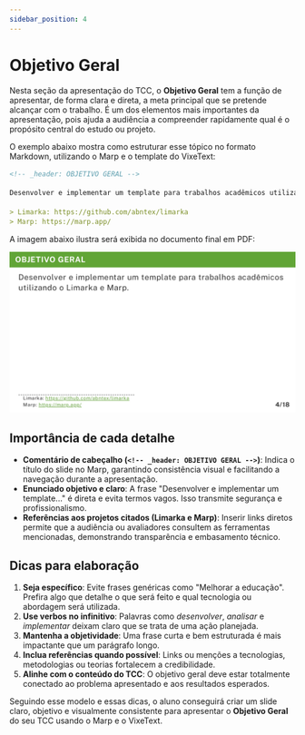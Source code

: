 ```yaml
---
sidebar_position: 4
---
```


# Objetivo Geral

Nesta seção da apresentação do TCC, o **Objetivo Geral** tem a função de apresentar, de forma clara e direta, a meta principal que se pretende alcançar com o trabalho. É um dos elementos mais importantes da apresentação, pois ajuda a audiência a compreender rapidamente qual é o propósito central do estudo ou projeto.

O exemplo abaixo mostra como estruturar esse tópico no formato Markdown, utilizando o Marp e o template do VixeText:

```md
<!-- _header: OBJETIVO GERAL -->

Desenvolver e implementar um template para trabalhos acadêmicos utilizando o Limarka e Marp.

> Limarka: https://github.com/abntex/limarka
> Marp: https://marp.app/
```

A imagem abaixo ilustra será exibida no documento final em PDF:

![Exemplo de figura no PDF](../assets/img/exemplo-slide-objetivo-geral.jpg)

## Importância de cada detalhe

* **Comentário de cabeçalho (`<!-- _header: OBJETIVO GERAL -->`)**: Indica o título do slide no Marp, garantindo consistência visual e facilitando a navegação durante a apresentação.
* **Enunciado objetivo e claro**: A frase "Desenvolver e implementar um template..." é direta e evita termos vagos. Isso transmite segurança e profissionalismo.
* **Referências aos projetos citados (Limarka e Marp)**: Inserir links diretos permite que a audiência ou avaliadores consultem as ferramentas mencionadas, demonstrando transparência e embasamento técnico.

## Dicas para elaboração

1. **Seja específico**: Evite frases genéricas como "Melhorar a educação". Prefira algo que detalhe o que será feito e qual tecnologia ou abordagem será utilizada.
2. **Use verbos no infinitivo**: Palavras como *desenvolver*, *analisar* e *implementar* deixam claro que se trata de uma ação planejada.
3. **Mantenha a objetividade**: Uma frase curta e bem estruturada é mais impactante que um parágrafo longo.
4. **Inclua referências quando possível**: Links ou menções a tecnologias, metodologias ou teorias fortalecem a credibilidade.
5. **Alinhe com o conteúdo do TCC**: O objetivo geral deve estar totalmente conectado ao problema apresentado e aos resultados esperados.

Seguindo esse modelo e essas dicas, o aluno conseguirá criar um slide claro, objetivo e visualmente consistente para apresentar o **Objetivo Geral** do seu TCC usando o Marp e o VixeText.
